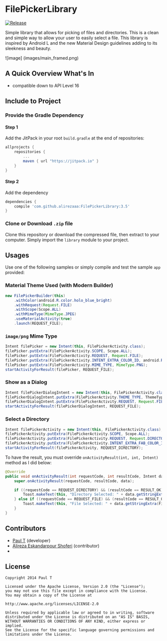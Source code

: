 # FilePickerLibrary

[![Release](https://jitpack.io/v/com.github.alirezaaa/FilePickerLibrary.svg)](https://jitpack.io/#alirezaaa/FilePickerLibrary)

Simple library that allows for picking of files and directories. This is a clean and simple way to allow your user to easily select a file. This library is inspired by Android L and the new Material Design guidelines adding to its sleekness and beauty.

![image] (images/main_framed.png)

## A Quick Overview What's In
* compatible down to API Level 16

## Include to Project
### Provide the Gradle Dependency
#### Step 1
Add the JitPack in your root `build.gradle` at the end of repositories:
```gradle
allprojects {
    repositories {
        ...
        maven { url "https://jitpack.io" }
    }
}
```
#### Step 2
Add the dependency
```gradle
dependencies {
    compile 'com.github.alirezaaa:FilePickerLibrary:3.5'
}
```
### Clone or Download `.zip` file
Clone this repository or download the compressed file, then extract to your computer. Simply import the `library` module to your project.

## Usages
Use one of the following samples or simply compile and test the sample `app` provided:
### Material Theme Used (with Modern Builder)
```java
new FilePickerBuilder(this)
    .withColor(android.R.color.holo_blue_bright)
    .withRequest(Request.FILE)
    .withScope(Scope.ALL)
    .withMimeType(MimeType.JPEG)
    .useMaterialActivity(true)
    .launch(REQUEST_FILE);
```
### `image/png` Mime Type
```java
Intent filePicker = new Intent(this, FilePickerActivity.class);
filePicker.putExtra(FilePickerActivity.SCOPE, Scope.ALL);
filePicker.putExtra(FilePickerActivity.REQUEST, Request.FILE);
filePicker.putExtra(FilePickerActivity.INTENT_EXTRA_COLOR_ID, android.R.color.holo_green_dark);
filePicker.putExtra(FilePickerActivity.MIME_TYPE, MimeType.PNG);
startActivityForResult(filePicker, REQUEST_FILE);
```
### Show as a Dialog
```java
Intent filePickerDialogIntent = new Intent(this, FilePickerActivity.class);
filePickerDialogIntent.putExtra(FilePickerActivity.THEME_TYPE, ThemeType.DIALOG);
filePickerDialogIntent.putExtra(FilePickerActivity.REQUEST, Request.FILE);
startActivityForResult(filePickerDialogIntent, REQUEST_FILE);
```
### Select a Directory
```java
Intent filePickerActivity = new Intent(this, FilePickerActivity.class);
filePickerActivity.putExtra(FilePickerActivity.SCOPE, Scope.ALL);
filePickerActivity.putExtra(FilePickerActivity.REQUEST, Request.DIRECTORY);
filePickerActivity.putExtra(FilePickerActivity.INTENT_EXTRA_FAB_COLOR_ID, android.R.color.holo_green_dark);
startActivityForResult(filePickerActivity, REQUEST_DIRECTORY);
```
To have the result, you must override `onActivityResult(int, int, Intent)` method as I did below:

```java
@Override
public void onActivityResult(int requestCode, int resultCode, Intent data) {
    super.onActivityResult(requestCode, resultCode, data);

    if ((requestCode == REQUEST_DIRECTORY) && (resultCode == RESULT_OK)) {
        Toast.makeText(this, "Directory Selected: " + data.getStringExtra(FilePickerActivity.FILE_EXTRA_DATA_PATH), Toast.LENGTH_LONG).show();
    } else if ((requestCode == REQUEST_FILE) && (resultCode == RESULT_OK)) {
        Toast.makeText(this, "File Selected: " + data.getStringExtra(FilePickerActivity.FILE_EXTRA_DATA_PATH), Toast.LENGTH_LONG).show();
    }
}
```
## Contributors
- [Paul T](mailto:developer.paul.123@gmail.com) (developer)
- [Alireza Eskandarpour Shoferi](https://twitter.com/enormoustheory) (contributor)
- 

## License
    Copyright 2014 Paul T
    
    Licensed under the Apache License, Version 2.0 (the "License");
    you may not use this file except in compliance with the License.
    You may obtain a copy of the License at
    
    http://www.apache.org/licenses/LICENSE-2.0
    
    Unless required by applicable law or agreed to in writing, software
    distributed under the License is distributed on an "AS IS" BASIS,
    WITHOUT WARRANTIES OR CONDITIONS OF ANY KIND, either express or implied.
    See the License for the specific language governing permissions and
    limitations under the License.